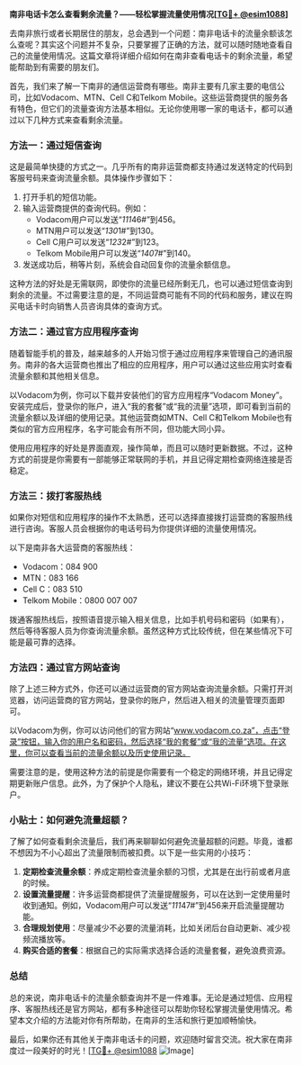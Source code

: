 **南非电话卡怎么查看剩余流量？——轻松掌握流量使用情况[[TG💪+ @esim1088](https://t.me/s/esim1088)]**

去南非旅行或者长期居住的朋友，总会遇到一个问题：南非电话卡的流量余额该怎么查呢？其实这个问题并不复杂，只要掌握了正确的方法，就可以随时随地查看自己的流量使用情况。这篇文章将详细介绍如何在南非查看电话卡的剩余流量，希望能帮助到有需要的朋友们。

首先，我们来了解一下南非的通信运营商有哪些。南非主要有几家主要的电信公司，比如Vodacom、MTN、Cell C和Telkom Mobile。这些运营商提供的服务各有特色，但它们的流量查询方法基本相似。无论你使用哪一家的电话卡，都可以通过以下几种方式来查看剩余流量。

### 方法一：通过短信查询

这是最简单快捷的方式之一。几乎所有的南非运营商都支持通过发送特定的代码到客服号码来查询流量余额。具体操作步骤如下：

1. 打开手机的短信功能。
2. 输入运营商提供的查询代码。例如：
   - Vodacom用户可以发送“*111*46#”到456。
   - MTN用户可以发送“*130*1#”到130。
   - Cell C用户可以发送“*123*2#”到123。
   - Telkom Mobile用户可以发送“*140*7#”到140。
3. 发送成功后，稍等片刻，系统会自动回复你的流量余额信息。

这种方法的好处是无需联网，即使你的流量已经所剩无几，也可以通过短信查询到剩余的流量。不过需要注意的是，不同运营商可能有不同的代码和服务，建议在购买电话卡时向销售人员咨询具体的查询方式。

### 方法二：通过官方应用程序查询

随着智能手机的普及，越来越多的人开始习惯于通过应用程序来管理自己的通讯服务。南非的各大运营商也推出了相应的应用程序，用户可以通过这些应用实时查看流量余额和其他相关信息。

以Vodacom为例，你可以下载并安装他们的官方应用程序“Vodacom Money”。安装完成后，登录你的账户，进入“我的套餐”或“我的流量”选项，即可看到当前的流量余额以及详细的使用记录。其他运营商如MTN、Cell C和Telkom Mobile也有类似的官方应用程序，名字可能会有所不同，但功能大同小异。

使用应用程序的好处是界面直观，操作简单，而且可以随时更新数据。不过，这种方式的前提是你需要有一部能够正常联网的手机，并且记得定期检查网络连接是否稳定。

### 方法三：拨打客服热线

如果你对短信和应用程序的操作不太熟悉，还可以选择直接拨打运营商的客服热线进行咨询。客服人员会根据你的电话号码为你提供详细的流量使用情况。

以下是南非各大运营商的客服热线：
- Vodacom：084 900
- MTN：083 166
- Cell C：083 510
- Telkom Mobile：0800 007 007

拨通客服热线后，按照语音提示输入相关信息，比如手机号码和密码（如果有），然后等待客服人员为你查询流量余额。虽然这种方式比较传统，但在某些情况下可能是最可靠的选择。

### 方法四：通过官方网站查询

除了上述三种方式外，你还可以通过运营商的官方网站查询流量余额。只需打开浏览器，访问运营商的官方网站，登录你的账户，然后进入相关的流量管理页面即可。

以Vodacom为例，你可以访问他们的官方网站“www.vodacom.co.za”，点击“登录”按钮，输入你的用户名和密码，然后选择“我的套餐”或“我的流量”选项。在这里，你可以查看当前的流量余额以及历史使用记录。

需要注意的是，使用这种方法的前提是你需要有一个稳定的网络环境，并且记得定期更新账户信息。此外，为了保护个人隐私，建议不要在公共Wi-Fi环境下登录账户。

### 小贴士：如何避免流量超额？

了解了如何查看剩余流量后，我们再来聊聊如何避免流量超额的问题。毕竟，谁都不想因为不小心超出了流量限制而被扣费。以下是一些实用的小技巧：

1. **定期检查流量余额**：养成定期检查流量余额的习惯，尤其是在出行前或者月底的时候。
2. **设置流量提醒**：许多运营商都提供了流量提醒服务，可以在达到一定使用量时收到通知。例如，Vodacom用户可以发送“*111*47#”到456来开启流量提醒功能。
3. **合理规划使用**：尽量减少不必要的流量消耗，比如关闭后台自动更新、减少视频流播放等。
4. **购买合适的套餐**：根据自己的实际需求选择合适的流量套餐，避免浪费资源。

### 总结

总的来说，南非电话卡的流量余额查询并不是一件难事。无论是通过短信、应用程序、客服热线还是官方网站，都有多种途径可以帮助你轻松掌握流量使用情况。希望本文介绍的方法能对你有所帮助，在南非的生活和旅行更加顺畅愉快。

最后，如果你还有其他关于南非电话卡的问题，欢迎随时留言交流。祝大家在南非度过一段美好的时光！[[TG💪+ @esim1088](https://t.me/s/esim1088) ![Image](https://i.postimg.cc/4NQfJmqS/Snipaste-2025-05-13-00-14-12.png)]